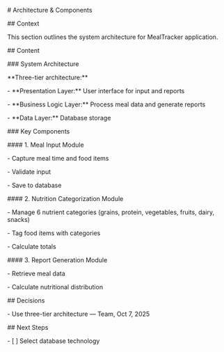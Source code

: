 \# Architecture \& Components



\## Context

This section outlines the system architecture for MealTracker application.



\## Content



\### System Architecture

\*\*Three-tier architecture:\*\*

\- \*\*Presentation Layer:\*\* User interface for input and reports

\- \*\*Business Logic Layer:\*\* Process meal data and generate reports

\- \*\*Data Layer:\*\* Database storage



\### Key Components



\#### 1. Meal Input Module

\- Capture meal time and food items

\- Validate input

\- Save to database



\#### 2. Nutrition Categorization Module

\- Manage 6 nutrient categories (grains, protein, vegetables, fruits, dairy, snacks)

\- Tag food items with categories

\- Calculate totals



\#### 3. Report Generation Module

\- Retrieve meal data

\- Calculate nutritional distribution



\## Decisions

\- Use three-tier architecture — Team, Oct 7, 2025



\## Next Steps

\- \[ ] Select database technology

